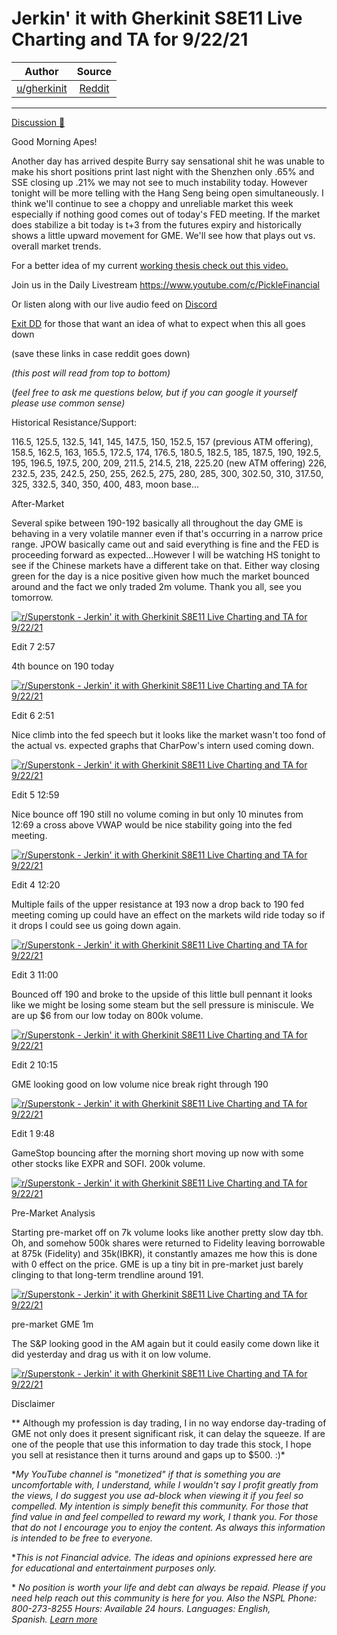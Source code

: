 Jerkin' it with Gherkinit S8E11 Live Charting and TA for 9/22/21
================================================================

| Author       | Source       | 
| :-------------: |:-------------:|
|  [u/gherkinit](https://www.reddit.com/user/gherkinit/) | [Reddit](https://www.reddit.com/r/Superstonk/comments/pt6yvr/jerkin_it_with_gherkinit_s8e11_live_charting_and/) | 

---

[Discussion 🦍](https://www.reddit.com/r/Superstonk/search?q=flair_name%3A%22Discussion%20%F0%9F%A6%8D%22&restrict_sr=1)

Good Morning Apes!

Another day has arrived despite Burry say sensational shit he was unable to make his short positions print last night with the Shenzhen only .65% and SSE closing up .21% we may not see to much instability today. However tonight will be more telling with the Hang Seng being open simultaneously. I think we'll continue to see a choppy and unreliable market this week especially if nothing good comes out of today's FED meeting. If the market does stabilize a bit today is t+3 from the futures expiry and historically shows a little upward movement for GME. We'll see how that plays out vs. overall market trends.

For a better idea of my current [working thesis check out this video.](https://youtu.be/F68fQLHn0Zo)

Join us in the Daily Livestream <https://www.youtube.com/c/PickleFinancial>

Or listen along with our live audio feed on [Discord](https://discord.gg/HbqnUVsSrH)

[Exit DD](https://www.reddit.com/r/Superstonk/comments/nogxnr/infinity_war_the_final_exit_dd_compilation/) for those that want an idea of what to expect when this all goes down

(save these links in case reddit goes down)

*(this post will read from top to bottom)*

(*feel free to ask me questions below, but if you can google it yourself please use common sense)*

Historical Resistance/Support:

116.5, 125.5, 132.5, 141, 145, 147.5, 150, 152.5, 157 (previous ATM offering), 158.5, 162.5, 163, 165.5, 172.5, 174, 176.5, 180.5, 182.5, 185, 187.5, 190, 192.5, 195, 196.5, 197.5, 200, 209, 211.5, 214.5, 218, 225.20 (new ATM offering) 226, 232.5, 235, 242.5, 250, 255, 262.5, 275, 280, 285, 300, 302.50, 310, 317.50, 325, 332.5, 340, 350, 400, 483, moon base...

After-Market

Several spike between 190-192 basically all throughout the day GME is behaving in a very volatile manner even if that's occurring in a narrow price range. JPOW basically came out and said everything is fine and the FED is proceeding forward as expected...However I will be watching HS tonight to see if the Chinese markets have a different take on that. Either way closing green for the day is a nice positive given how much the market bounced around and the fact we only traded 2m volume. Thank you all, see you tomorrow.

[![r/Superstonk - Jerkin' it with Gherkinit S8E11 Live Charting and TA for 9/22/21](https://preview.redd.it/cqeeeket24p71.png?width=708&format=png&auto=webp&s=4e60a4d15ace96df47c72f11c3c4c3c757706218)](https://preview.redd.it/cqeeeket24p71.png?width=708&format=png&auto=webp&s=4e60a4d15ace96df47c72f11c3c4c3c757706218)

Edit 7 2:57

4th bounce on 190 today

[![r/Superstonk - Jerkin' it with Gherkinit S8E11 Live Charting and TA for 9/22/21](https://preview.redd.it/6cio3q2mq3p71.png?width=1590&format=png&auto=webp&s=80115201dfc4452cca4db129c5f6b820e76c8de2)](https://preview.redd.it/6cio3q2mq3p71.png?width=1590&format=png&auto=webp&s=80115201dfc4452cca4db129c5f6b820e76c8de2)

Edit 6 2:51

Nice climb into the fed speech but it looks like the market wasn't too fond of the actual vs. expected graphs that CharPow's intern used coming down.

[![r/Superstonk - Jerkin' it with Gherkinit S8E11 Live Charting and TA for 9/22/21](https://preview.redd.it/91d6xjknp3p71.png?width=1598&format=png&auto=webp&s=169ebead4450d9df327ae6a14cc458b0d25e4dfc)](https://preview.redd.it/91d6xjknp3p71.png?width=1598&format=png&auto=webp&s=169ebead4450d9df327ae6a14cc458b0d25e4dfc)

Edit 5 12:59

Nice bounce off 190 still no volume coming in but only 10 minutes from 12:69 a cross above VWAP would be nice stability going into the fed meeting.

[![r/Superstonk - Jerkin' it with Gherkinit S8E11 Live Charting and TA for 9/22/21](https://preview.redd.it/69adik5l53p71.png?width=1590&format=png&auto=webp&s=41b1836e59b93500c43fa2339e77c84469c9b566)](https://preview.redd.it/69adik5l53p71.png?width=1590&format=png&auto=webp&s=41b1836e59b93500c43fa2339e77c84469c9b566)

Edit 4 12:20

Multiple fails of the upper resistance at 193 now a drop back to 190 fed meeting coming up could have an effect on the markets wild ride today so if it drops I could see us going down again.

[![r/Superstonk - Jerkin' it with Gherkinit S8E11 Live Charting and TA for 9/22/21](https://preview.redd.it/gieu7stvy2p71.png?width=1595&format=png&auto=webp&s=7d4c471eca22f7b0b3980a7baa3a4f189a76f1ad)](https://preview.redd.it/gieu7stvy2p71.png?width=1595&format=png&auto=webp&s=7d4c471eca22f7b0b3980a7baa3a4f189a76f1ad)

Edit 3 11:00

Bounced off 190 and broke to the upside of this little bull pennant it looks like we might be losing some steam but the sell pressure is miniscule. We are up $6 from our low today on 800k volume.

[![r/Superstonk - Jerkin' it with Gherkinit S8E11 Live Charting and TA for 9/22/21](https://preview.redd.it/xvs5emsbk2p71.png?width=1570&format=png&auto=webp&s=3f9ebb501cbba74a926cc92b8e8b21f8d40dc231)](https://preview.redd.it/xvs5emsbk2p71.png?width=1570&format=png&auto=webp&s=3f9ebb501cbba74a926cc92b8e8b21f8d40dc231)

Edit 2 10:15

GME looking good on low volume nice break right through 190

[![r/Superstonk - Jerkin' it with Gherkinit S8E11 Live Charting and TA for 9/22/21](https://preview.redd.it/3cfm68t8c2p71.png?width=1593&format=png&auto=webp&s=d161593752a412d942517d20bad95ca5c8783236)](https://preview.redd.it/3cfm68t8c2p71.png?width=1593&format=png&auto=webp&s=d161593752a412d942517d20bad95ca5c8783236)

Edit 1 9:48

GameStop bouncing after the morning short moving up now with some other stocks like EXPR and SOFI. 200k volume.

[![r/Superstonk - Jerkin' it with Gherkinit S8E11 Live Charting and TA for 9/22/21](https://preview.redd.it/cwzwn2wk72p71.png?width=1584&format=png&auto=webp&s=6ccc2a31a52057e2334e4353fac5b209b198000c)](https://preview.redd.it/cwzwn2wk72p71.png?width=1584&format=png&auto=webp&s=6ccc2a31a52057e2334e4353fac5b209b198000c)

Pre-Market Analysis

Starting pre-market off on 7k volume looks like another pretty slow day tbh. Oh, and somehow 500k shares were returned to Fidelity leaving borrowable at 875k (Fidelity) and 35k(IBKR), it constantly amazes me how this is done with 0 effect on the price. GME is up a tiny bit in pre-market just barely clinging to that long-term trendline around 191.

[![r/Superstonk - Jerkin' it with Gherkinit S8E11 Live Charting and TA for 9/22/21](https://preview.redd.it/wgkn2lztx1p71.png?width=1595&format=png&auto=webp&s=e45d80e3fb4ed4e2ca835176fab1d0f6f8fa9fb9)](https://preview.redd.it/wgkn2lztx1p71.png?width=1595&format=png&auto=webp&s=e45d80e3fb4ed4e2ca835176fab1d0f6f8fa9fb9)

pre-market GME 1m

The S&P looking good in the AM again but it could easily come down like it did yesterday and drag us with it on low volume.

[![r/Superstonk - Jerkin' it with Gherkinit S8E11 Live Charting and TA for 9/22/21](https://preview.redd.it/35rnh5g6y1p71.png?width=1590&format=png&auto=webp&s=fe70124a307f03556e63659fa0ae05d8f0f7ba36)](https://preview.redd.it/35rnh5g6y1p71.png?width=1590&format=png&auto=webp&s=fe70124a307f03556e63659fa0ae05d8f0f7ba36)

Disclaimer

** Although my profession is day trading, I in no way endorse day-trading of GME not only does it present significant risk, it can delay the squeeze. If are one of the people that use this information to day trade this stock, I hope you sell at resistance then it turns around and gaps up to $500. :)*

**My YouTube channel is "monetized" if that is something you are uncomfortable with, I understand, while I wouldn't say I profit greatly from the views, I do suggest you use ad-block when viewing it if you feel so compelled.* *My intention is simply benefit this community. For those that find value in and feel compelled to reward my work, I thank you. For those that do not I encourage you to enjoy the content. As always this information is intended to be free to everyone.*

**This is not Financial advice. The ideas and opinions expressed here are for educational and entertainment purposes only.*

* *No position is worth your life and debt can always be repaid. Please if you need help reach out this community is here for you. Also the NSPL Phone: 800-273-8255 Hours: Available 24 hours. Languages: English, Spanish.* [*Learn more*](https://suicidepreventionlifeline.org/)
